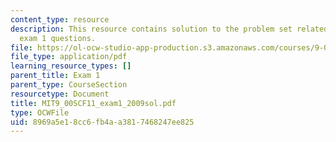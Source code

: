 ```yaml
---
content_type: resource
description: This resource contains solution to the problem set related to 2009 practice
  exam 1 questions.
file: https://ol-ocw-studio-app-production.s3.amazonaws.com/courses/9-00sc-introduction-to-psychology-fall-2011/8969a5e18cc6fb4aa3817468247ee825_MIT9_00SCF11_exam1_2009sol.pdf
file_type: application/pdf
learning_resource_types: []
parent_title: Exam 1
parent_type: CourseSection
resourcetype: Document
title: MIT9_00SCF11_exam1_2009sol.pdf
type: OCWFile
uid: 8969a5e1-8cc6-fb4a-a381-7468247ee825
---
```

